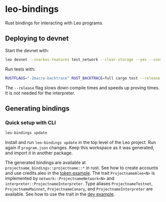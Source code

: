 # leo-bindings

Rust bindings for interacting with Leo programs.

## Deploying to devnet

Start the devnet with:

```bash
leo devnet --snarkos-features test_network --clear-storage --yes --consensus-heights 0,1,2,3,4,5,6,7,8,9 --snarkos ~/.cargo/bin/snarkos --tmux
```

Run tests with:

```bash
RUSTFLAGS="-Zmacro-backtrace" RUST_BACKTRACE=full cargo test --release -- --nocapture
```

The `--release` flag slows down compile times and speeds up proving times.
It is not needed for the interpreter.

## Generating bindings

### Quick setup with CLI

```bash
leo-bindings update
```

Install and run `leo-bindings update` in the top level of the Leo project.
Run again if `program.json` changes.
Keep this workspace as it was generated, and import it in another package.

The generated bindings are available at `projectname_bindings::projectname::*` in rust.
See how to create accounts and use credits.aleo in the [token example](examples/token/tests/simple_test.rs).
The trait `ProjectnameAleo<N>` is implemented by `network::ProjectnameNetwork<N>` and `interpreter::ProjectnameInterpreter`.
Type aliases `ProjectnameTestnet`, `ProjectnameMainnet`, `ProjectnameCanary`, and `ProjectnameInterpreter` are available.
See how to use the trait in the [dev example](examples/dev/tests/simple_test.rs).

